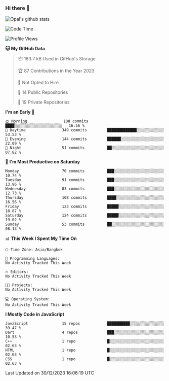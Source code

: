 ### Hi there 👋

![Opal's github stats](https://github-readme-stats.vercel.app/api?username=coolkidneversleep&count_private=true&show_icons=true&theme=radical)


<!--START_SECTION:waka-->
![Code Time](http://img.shields.io/badge/Code%20Time-64%20hrs%2038%20mins-blue)

![Profile Views](http://img.shields.io/badge/Profile%20Views-0-blue)

**🐱 My GitHub Data** 

> 📦 183.7 kB Used in GitHub's Storage 
 > 
> 🏆 87 Contributions in the Year 2023
 > 
> 🚫 Not Opted to Hire
 > 
> 📜 14 Public Repositories 
 > 
> 🔑 19 Private Repositories 
 > 
**I'm an Early 🐤** 

```text
🌞 Morning                108 commits         ████░░░░░░░░░░░░░░░░░░░░░   16.56 % 
🌆 Daytime                349 commits         █████████████░░░░░░░░░░░░   53.53 % 
🌃 Evening                144 commits         ██████░░░░░░░░░░░░░░░░░░░   22.09 % 
🌙 Night                  51 commits          ██░░░░░░░░░░░░░░░░░░░░░░░   07.82 % 
```
📅 **I'm Most Productive on Saturday** 

```text
Monday                   70 commits          ███░░░░░░░░░░░░░░░░░░░░░░   10.74 % 
Tuesday                  91 commits          ███░░░░░░░░░░░░░░░░░░░░░░   13.96 % 
Wednesday                83 commits          ███░░░░░░░░░░░░░░░░░░░░░░   12.73 % 
Thursday                 108 commits         ████░░░░░░░░░░░░░░░░░░░░░   16.56 % 
Friday                   123 commits         █████░░░░░░░░░░░░░░░░░░░░   18.87 % 
Saturday                 124 commits         █████░░░░░░░░░░░░░░░░░░░░   19.02 % 
Sunday                   53 commits          ██░░░░░░░░░░░░░░░░░░░░░░░   08.13 % 
```


📊 **This Week I Spent My Time On** 

```text
🕑︎ Time Zone: Asia/Bangkok

💬 Programming Languages: 
No Activity Tracked This Week

🔥 Editors: 
No Activity Tracked This Week

🐱‍💻 Projects: 
No Activity Tracked This Week

💻 Operating System: 
No Activity Tracked This Week
```

**I Mostly Code in JavaScript** 

```text
JavaScript               15 repos            ██████████░░░░░░░░░░░░░░░   39.47 % 
Dart                     4 repos             ███░░░░░░░░░░░░░░░░░░░░░░   10.53 % 
C++                      1 repo              █░░░░░░░░░░░░░░░░░░░░░░░░   02.63 % 
HTML                     1 repo              █░░░░░░░░░░░░░░░░░░░░░░░░   02.63 % 
CSS                      1 repo              █░░░░░░░░░░░░░░░░░░░░░░░░   02.63 % 
```




 Last Updated on 30/12/2023 16:06:19 UTC
<!--END_SECTION:waka-->
